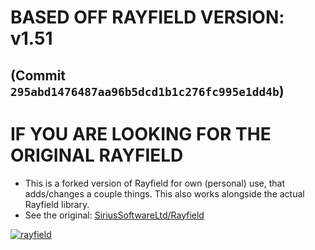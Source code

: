 # BASED OFF RAYFIELD VERSION: v1.51
## (Commit `295abd1476487aa96b5dcd1b1c276fc995e1dd4b`)
# IF YOU ARE LOOKING FOR THE ORIGINAL RAYFIELD
- This is a forked version of Rayfield for own (personal) use, that adds/changes a couple things. This also works alongside the actual Rayfield library.
- See the original: [SiriusSoftwareLtd/Rayfield](https://github.com/SiriusSoftwareLtd/Rayfield)

[![rayfield](https://user-images.githubusercontent.com/77512805/197843157-3485a6e4-7b18-4372-8277-f3a2e7bd0317.png)](https://discord.gg/sirius)
